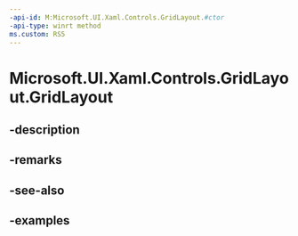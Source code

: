 ```yaml
---
-api-id: M:Microsoft.UI.Xaml.Controls.GridLayout.#ctor
-api-type: winrt method
ms.custom: RS5
---
```


<!-- Method syntax.
public GridLayout.GridLayout()
-->

# Microsoft.UI.Xaml.Controls.GridLayout.GridLayout

## -description

## -remarks

## -see-also

## -examples

